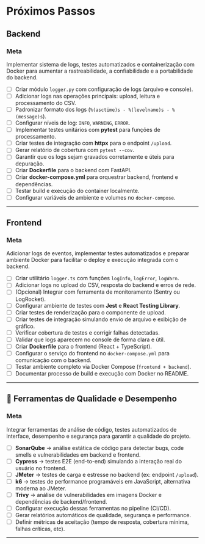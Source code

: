 # Próximos Passos

## Backend
### Meta
Implementar sistema de logs, testes automatizados e containerização com Docker para aumentar a rastreabilidade, a confiabilidade e a portabilidade do backend.

- [ ] Criar módulo `logger.py` com configuração de logs (arquivo e console).
- [ ] Adicionar logs nas operações principais: upload, leitura e processamento do CSV.
- [ ] Padronizar formato dos logs (`%(asctime)s - %(levelname)s - %(message)s`).
- [ ] Configurar níveis de log: `INFO`, `WARNING`, `ERROR`.
- [ ] Implementar testes unitários com **pytest** para funções de processamento.
- [ ] Criar testes de integração com **httpx** para o endpoint `/upload`.
- [ ] Gerar relatório de cobertura com `pytest --cov`.
- [ ] Garantir que os logs sejam gravados corretamente e úteis para depuração.
- [ ] Criar **Dockerfile** para o backend com FastAPI.
- [ ] Criar **docker-compose.yml** para orquestrar backend, frontend e dependências.
- [ ] Testar build e execução do container localmente.
- [ ] Configurar variáveis de ambiente e volumes no `docker-compose`.

---

## Frontend
### Meta
Adicionar logs de eventos, implementar testes automatizados e preparar ambiente Docker para facilitar o deploy e execução integrada com o backend.

- [ ] Criar utilitário `logger.ts` com funções `logInfo`, `logError`, `logWarn`.
- [ ] Adicionar logs no upload do CSV, resposta do backend e erros de rede.
- [ ] (Opcional) Integrar com ferramenta de monitoramento (Sentry ou LogRocket).
- [ ] Configurar ambiente de testes com **Jest** e **React Testing Library**.
- [ ] Criar testes de renderização para o componente de upload.
- [ ] Criar testes de integração simulando envio de arquivo e exibição de gráfico.
- [ ] Verificar cobertura de testes e corrigir falhas detectadas.
- [ ] Validar que logs aparecem no console de forma clara e útil.
- [ ] Criar **Dockerfile** para o frontend (React + TypeScript).
- [ ] Configurar o serviço do frontend no `docker-compose.yml` para comunicação com o backend.
- [ ] Testar ambiente completo via Docker Compose (`frontend + backend`).
- [ ] Documentar processo de build e execução com Docker no README.

---

## 🧰 Ferramentas de Qualidade e Desempenho
### Meta
Integrar ferramentas de análise de código, testes automatizados de interface, desempenho e segurança para garantir a qualidade do projeto.

- [ ] **SonarQube** → análise estática de código para detectar bugs, code smells e vulnerabilidades em backend e frontend.
- [ ] **Cypress** → testes E2E (end-to-end) simulando a interação real do usuário no frontend.
- [ ] **JMeter** → testes de carga e estresse no backend (ex: endpoint `/upload`).
- [ ] **k6** → testes de performance programáveis em JavaScript, alternativa moderna ao JMeter.
- [ ] **Trivy** → análise de vulnerabilidades em imagens Docker e dependências de backend/frontend.
- [ ] Configurar execução dessas ferramentas no pipeline (CI/CD).
- [ ] Gerar relatórios automáticos de qualidade, segurança e performance.
- [ ] Definir métricas de aceitação (tempo de resposta, cobertura mínima, falhas críticas, etc).

---
